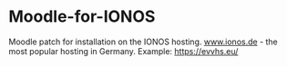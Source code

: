 # Moodle-for-IONOS
Moodle patch for installation on the IONOS hosting. www.ionos.de - the most popular hosting in Germany. Example: https://evvhs.eu/
